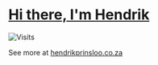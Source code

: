# [Hi there, I'm Hendrik](https://www.youtube.com/watch?v=V-_O7nl0Ii0)

![Visits](https://fusapi.laravel.cloud/api/tracker/tokens/1a5971dc-6531-455f-8d15-6ffd08a774c5/badge.svg)

See more at [hendrikprinsloo.co.za](https://hendrikprinsloo.co.za)
